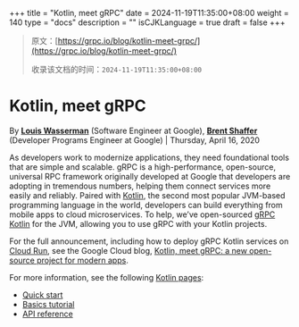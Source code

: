 +++
title = "Kotlin, meet gRPC"
date = 2024-11-19T11:35:00+08:00
weight = 140
type = "docs"
description = ""
isCJKLanguage = true
draft = false
+++

> 原文：[https://grpc.io/blog/kotlin-meet-grpc/](https://grpc.io/blog/kotlin-meet-grpc/)
>
> 收录该文档的时间：`2024-11-19T11:35:00+08:00`

# Kotlin, meet gRPC

By [**Louis Wasserman**](https://github.com/lowasser) (Software Engineer at Google), [**Brent Shaffer**](https://github.com/bshaffer) (Developer Programs Engineer at Google) | Thursday, April 16, 2020



As developers work to modernize applications, they need foundational tools that are simple and scalable. gRPC is a high-performance, open-source, universal RPC framework originally developed at Google that developers are adopting in tremendous numbers, helping them connect services more easily and reliably. Paired with [Kotlin](https://kotlinlang.org/), the second most popular JVM-based programming language in the world, developers can build everything from mobile apps to cloud microservices. To help, we’ve open-sourced [gRPC Kotlin](https://github.com/grpc/grpc-kotlin) for the JVM, allowing you to use gRPC with your Kotlin projects.

For the full announcement, including how to deploy gRPC Kotlin services on [Cloud Run](https://cloud.run/), see the Google Cloud blog, [Kotlin, meet gRPC: a new open-source project for modern apps](https://cloud.google.com/blog/products/application-development/use-grpc-with-kotlin).

For more information, see the following [Kotlin pages](https://grpc.io/docs/languages/kotlin/):

- [Quick start](https://grpc.io/docs/languages/kotlin/quickstart/)
- [Basics tutorial](https://grpc.io/docs/languages/kotlin/basics/)
- [API reference](https://grpc.io/docs/languages/kotlin/api/)
